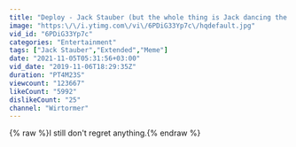 ```yaml
---
title: "Deploy - Jack Stauber (but the whole thing is Jack dancing the extended version for us)"
image: "https:\/\/i.ytimg.com\/vi\/6PDiG33Yp7c\/hqdefault.jpg"
vid_id: "6PDiG33Yp7c"
categories: "Entertainment"
tags: ["Jack Stauber","Extended","Meme"]
date: "2021-11-05T05:31:56+03:00"
vid_date: "2019-11-06T18:29:35Z"
duration: "PT4M23S"
viewcount: "123667"
likeCount: "5992"
dislikeCount: "25"
channel: "Wirtormer"
---
```

{% raw %}I still don't regret anything.{% endraw %}
